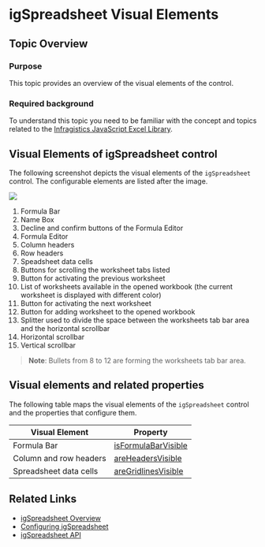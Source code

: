 ﻿<!--
|metadata|
{
    "fileName": "igspreadsheet-visual-elements",
    "controlName": "igSpreadsheet",
    "tags": []
}
|metadata|
-->

# igSpreadsheet Visual Elements

## Topic Overview
### Purpose
This topic provides an overview of the visual elements of the control.

### Required background
To understand this topic you need to be familiar with the concept and topics related to the [Infragistics JavaScript Excel Library](javascript-excel-library.html).

## Visual Elements of igSpreadsheet control
The following screenshot depicts the visual elements of the `igSpreadsheet` control. The configurable elements are listed after the image.

![](images/igSpreadsheet_visual_elements.png)

1. Formula Bar
2. Name Box
3. Decline and confirm buttons of the Formula Editor
4. Formula Editor
5. Column headers
6. Row headers
7. Speadsheet data cells
8. Buttons for scrolling the worksheet tabs listed
9. Button for activating the previous worksheet
10. List of worksheets available in the opened workbook (the current worksheet is displayed with different color)
11. Button for activating the next worksheet
12. Button for adding worksheet to the opened workbook
13. Splitter used to divide the space between the worksheets tab bar area and the horizontal scrollbar
14. Horizontal scrollbar
15. Vertical scrollbar

>**Note**: Bullets from 8 to 12 are forming the worksheets tab bar area.

## Visual elements and related properties

The following table maps the visual elements of the `igSpreadsheet` control and the properties that configure them.

Visual Element|Property
---|---
Formula Bar| [isFormulaBarVisible](%%jQueryApiUrl%%/ui.igspreadsheet#options:isFormulaBarVisible)
Column and row headers| [areHeadersVisible](%%jQueryApiUrl%%/ui.igspreadsheet#options:areHeadersVisible)
Spreadsheet data cells| [areGridlinesVisible](%%jQueryApiUrl%%/ui.igspreadsheet#options:areGridlinesVisible)

## Related Links

-	[igSpreadsheet Overview](igspreadsheet-overview.html)
-   [Configuring igSpreadsheet](configuring-igspreadsheet.html)
-   [igSpreadsheet API](%%jQueryApiUrl%%/ui.igspreadsheet)
